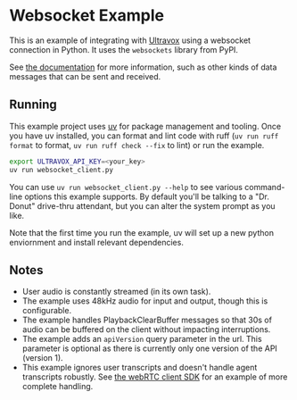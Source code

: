 # Websocket Example

This is an example of integrating with [Ultravox](https://ultravox.ai) using a websocket connection in Python. It uses the `websockets` library from PyPI.

See [the documentation](https://docs.ultravox.ai) for more information, such as other kinds of data messages that can be sent and received.

## Running

This example project uses [uv](https://github.com/astral-sh/uv) for package management and tooling.  Once you have uv installed, you can format and lint code with ruff (`uv run ruff format` to format, `uv run ruff check --fix` to lint) or run the example.

```bash
export ULTRAVOX_API_KEY=<your_key>
uv run websocket_client.py
```

You can use `uv run websocket_client.py --help` to see various command-line options this example supports. By default you'll be talking to a "Dr. Donut" drive-thru attendant, but you can alter the system prompt as you like.

Note that the first time you run the example, uv will set up a new python enviornment and install relevant dependencies.

## Notes

* User audio is constantly streamed (in its own task).
* The example uses 48kHz audio for input and output, though this is configurable.
* The example handles PlaybackClearBuffer messages so that 30s of audio can be buffered on the client without impacting interruptions.
* The example adds an `apiVersion` query parameter in the url. This parameter is optional as there is currently only one version of the API (version 1).
* This example ignores user transcripts and doesn't handle agent transcripts robustly. See [the webRTC client SDK](https://github.com/fixie-ai/ultravox-client-sdk-python/blob/7b9cf372c0bdc75657c398e4bbf44cebed2cf8b0/ultravox-client/ultravox_client/session.py#L381) for an example of more complete handling.
